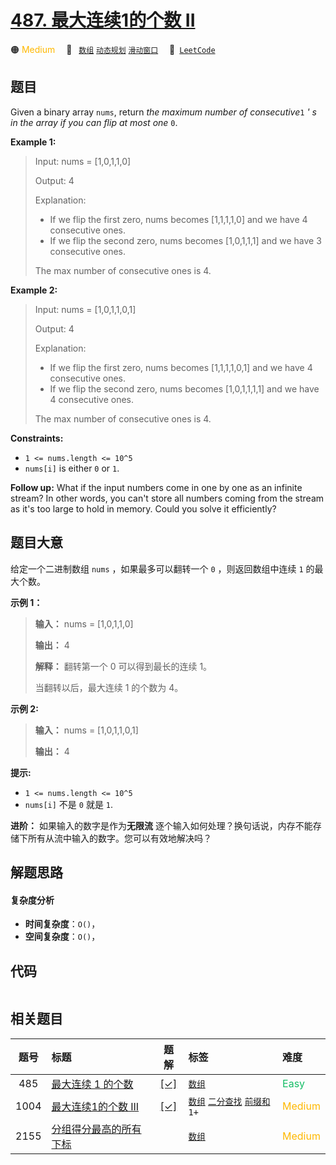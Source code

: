 # [487. 最大连续1的个数 II](https://leetcode.com/problems/max-consecutive-ones-ii)

🟠 <font color=#ffb800>Medium</font>&emsp; 🔖&ensp; [`数组`](/tag/array.md) [`动态规划`](/tag/dynamic-programming.md) [`滑动窗口`](/tag/sliding-window.md)&emsp; 🔗&ensp;[`LeetCode`](https://leetcode.com/problems/max-consecutive-ones-ii)

## 题目

Given a binary array `nums`, return _the maximum number of consecutive_`1` _'
s in the array if you can flip at most one_ `0`.



**Example 1:**

> Input: nums = [1,0,1,1,0]
> 
> Output: 4
> 
> Explanation: 
> - If we flip the first zero, nums becomes [1,1,1,1,0] and we have 4 consecutive ones.
> - If we flip the second zero, nums becomes [1,0,1,1,1] and we have 3 consecutive ones.
> 
> The max number of consecutive ones is 4.

**Example 2:**

> Input: nums = [1,0,1,1,0,1]
> 
> Output: 4
> 
> Explanation: 
> - If we flip the first zero, nums becomes [1,1,1,1,0,1] and we have 4 consecutive ones.
> - If we flip the second zero, nums becomes [1,0,1,1,1,1] and we have 4 consecutive ones.
> 
> The max number of consecutive ones is 4.

**Constraints:**

  * `1 <= nums.length <= 10^5`
  * `nums[i]` is either `0` or `1`.



**Follow up:** What if the input numbers come in one by one as an infinite
stream? In other words, you can't store all numbers coming from the stream as
it's too large to hold in memory. Could you solve it efficiently?


## 题目大意

给定一个二进制数组 `nums` ，如果最多可以翻转一个 `0` ，则返回数组中连续 `1` 的最大个数。



**示例 1：**

> 
> 
> 
> 
> 
> **输入：** nums = [1,0,1,1,0]
> 
> **输出：** 4
> 
> **解释：** 翻转第一个 0 可以得到最长的连续 1。
> 
> > 
>  当翻转以后，最大连续 1 的个数为 4。
> 
> 

**示例 2:**

> 
> 
> 
> 
> 
> **输入：** nums = [1,0,1,1,0,1]
> 
> **输出：** 4
> 
> 



**提示:**

  * `1 <= nums.length <= 10^5`
  * `nums[i]` 不是 `0` 就是 `1`.



**进阶：** 如果输入的数字是作为**无限流** 逐个输入如何处理？换句话说，内存不能存储下所有从流中输入的数字。您可以有效地解决吗？


## 解题思路

#### 复杂度分析

- **时间复杂度**：`O()`，
- **空间复杂度**：`O()`，

## 代码

```javascript

```

## 相关题目

<!-- prettier-ignore -->
| 题号 | 标题 | 题解 | 标签 | 难度 |
| :------: | :------ | :------: | :------ | :------ |
| 485 | [最大连续 1 的个数](https://leetcode.com/problems/max-consecutive-ones) | [[✓]](/problem/0485.md) |  [`数组`](/tag/array.md) | <font color=#15bd66>Easy</font> |
| 1004 | [最大连续1的个数 III](https://leetcode.com/problems/max-consecutive-ones-iii) | [[✓]](/problem/1004.md) |  [`数组`](/tag/array.md) [`二分查找`](/tag/binary-search.md) [`前缀和`](/tag/prefix-sum.md) `1+` | <font color=#ffb800>Medium</font> |
| 2155 | [分组得分最高的所有下标](https://leetcode.com/problems/all-divisions-with-the-highest-score-of-a-binary-array) |  |  [`数组`](/tag/array.md) | <font color=#ffb800>Medium</font> |